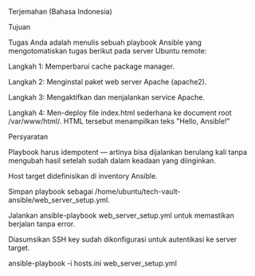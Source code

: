 Terjemahan (Bahasa Indonesia)

Tujuan

Tugas Anda adalah menulis sebuah playbook Ansible yang mengotomatiskan tugas berikut pada server Ubuntu remote:

Langkah 1: Memperbarui cache package manager.

Langkah 2: Menginstal paket web server Apache (apache2).

Langkah 3: Mengaktifkan dan menjalankan service Apache.

Langkah 4: Men-deploy file index.html sederhana ke document root /var/www/html/. HTML tersebut menampilkan teks "Hello, Ansible!"

Persyaratan

Playbook harus idempotent — artinya bisa dijalankan berulang kali tanpa mengubah hasil setelah sudah dalam keadaan yang diinginkan.

Host target didefinisikan di inventory Ansible.

Simpan playbook sebagai /home/ubuntu/tech-vault-ansible/web_server_setup.yml.

Jalankan ansible-playbook web_server_setup.yml untuk memastikan berjalan tanpa error.

Diasumsikan SSH key sudah dikonfigurasi untuk autentikasi ke server target.


ansible-playbook -i hosts.ini web_server_setup.yml

